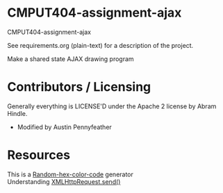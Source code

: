 CMPUT404-assignment-ajax
==============================

CMPUT404-assignment-ajax

See requirements.org (plain-text) for a description of the project.

Make a shared state AJAX drawing program

Contributors / Licensing
========================

Generally everything is LICENSE'D under the Apache 2 license by Abram Hindle.

- Modified by Austin Pennyfeather

Resources
========================
 This is a [Random-hex-color-code](http://www.paulirish.com/2009/random-hex-color-code-snippets/) generator \
 Understanding [XMLHttpRequest.send()](https://developer.mozilla.org/en-US/docs/Web/API/XMLHttpRequest/send)

